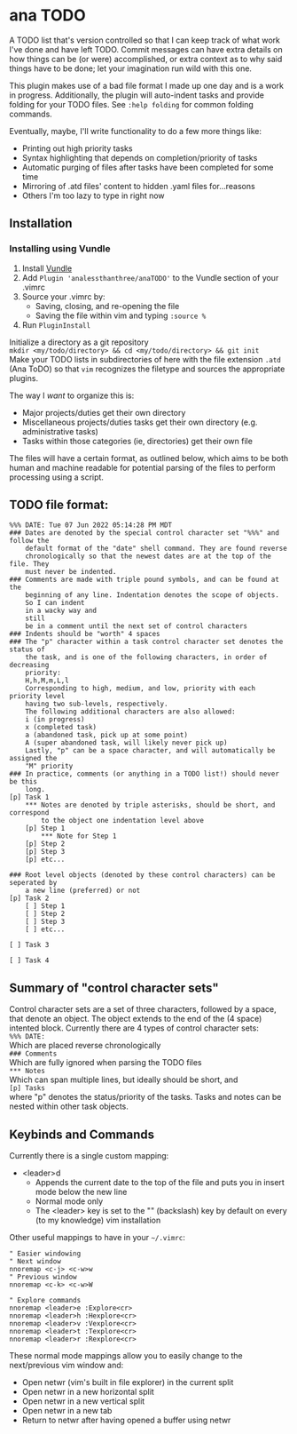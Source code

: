 # ana TODO

A TODO list that's version controlled so that I can keep track of what work I've
done and have left TODO. Commit messages can have extra details on how things
can be (or were) accomplished, or extra context as to why said things have to be
done; let your imagination run wild with this one.

This plugin makes use of a bad file format I made up one day and is a work in
progress. Additionally, the plugin will auto-indent tasks and provide folding
for your TODO files. See `:help folding` for common folding commands.

Eventually, maybe, I'll write functionality to do a few more things like:  
- Printing out high priority tasks  
- Syntax highlighting that depends on completion/priority of tasks  
- Automatic purging of files after tasks have been completed for some time  
- Mirroring of .atd files' content to hidden .yaml files for...reasons
- Others I'm too lazy to type in right now

## Installation

### Installing using Vundle

1. Install [Vundle](https://github.com/VundleVim/Vundle.vim)
2. Add `Plugin 'analessthanthree/anaTODO'` to the Vundle section of your .vimrc
3. Source your .vimrc by:
	- Saving, closing, and re-opening the file
	- Saving the file within vim and typing `:source %`
4. Run `PluginInstall`

Initialize a directory as a git repository  
`mkdir <my/todo/directory> && cd <my/todo/directory> && git init`  
 Make your TODO lists in subdirectories of here with the file extension `.atd`
(Ana ToDO) so that `vim` recognizes the filetype and sources the appropriate
plugins.

The way I *want* to organize this is:  
- Major projects/duties get their own directory
- Miscellaneous projects/duties tasks get their own directory (e.g.
  administrative tasks)
- Tasks within those categories (ie, directories) get their own file

The files will have a certain format, as outlined below, which aims to be both
human and machine readable for potential parsing of the files to perform
processing using a script.

## TODO file format:

```
%%% DATE: Tue 07 Jun 2022 05:14:28 PM MDT
### Dates are denoted by the special control character set "%%%" and follow the
	default format of the "date" shell command. They are found reverse
	chronologically so that the newest dates are at the top of the file. They
	must never be indented.
### Comments are made with triple pound symbols, and can be found at the
	beginning of any line. Indentation denotes the scope of objects.
	So I can indent
	in a wacky way and
	still
	be in a comment until the next set of control characters
### Indents should be "worth" 4 spaces
### The "p" character within a task control character set denotes the status of
	the task, and is one of the following characters, in order of decreasing
	priority:
	H,h,M,m,L,l
	Corresponding to high, medium, and low, priority with each priority level
	having two sub-levels, respectively.
	The following additional characters are also allowed:
	i (in progress)
	x (completed task)
	a (abandoned task, pick up at some point)
	A (super abandoned task, will likely never pick up)
	Lastly, "p" can be a space character, and will automatically be assigned the
	"M" priority
### In practice, comments (or anything in a TODO list!) should never be this
	long. 
[p] Task 1
	*** Notes are denoted by triple asterisks, should be short, and correspond
		to the object one indentation level above
	[p] Step 1
		*** Note for Step 1
	[p] Step 2
	[p] Step 3
	[p] etc...

### Root level objects (denoted by these control characters) can be seperated by
	a new line (preferred) or not
[p] Task 2
	[ ] Step 1
	[ ] Step 2
	[ ] Step 3
	[ ] etc...

[ ] Task 3

[ ] Task 4
```

## Summary of "control character sets"

Control character sets are a set of three characters, followed by a space, that
denote an object. The object extends to the end of the (4 space) intented block.
Currently there are 4 types of control character sets:  
`%%% DATE: `  
Which are placed reverse chronologically  
`### Comments`  
Which are fully ignored when parsing the TODO files  
`*** Notes`  
Which can span multiple lines, but ideally should be short, and  
`[p] Tasks`  
where "p" denotes the status/priority of the tasks. 
Tasks and notes can be nested within other task objects.

## Keybinds and Commands

Currently there is a single custom mapping:  
- \<leader\>d  
	- Appends the current date to the top of the file and puts you in insert
	  mode below the new line  
	- Normal mode only  
	- The \<leader\> key is set to the "\" (backslash) key by default on every (to
	  my knowledge) vim installation

Other useful mappings to have in your `~/.vimrc`:  

```
" Easier windowing
" Next window
nnoremap <c-j> <c-w>w
" Previous window
nnoremap <c-k> <c-w>W

" Explore commands
nnoremap <leader>e :Explore<cr>
nnoremap <leader>h :Hexplore<cr>
nnoremap <leader>v :Vexplore<cr>
nnoremap <leader>t :Texplore<cr>
nnoremap <leader>r :Rexplore<cr>
```

These normal mode mappings allow you to easily change to the next/previous vim
window and:  
- Open netwr (vim's built in file explorer) in the current split  
- Open netwr in a new horizontal split  
- Open netwr in a new vertical split  
- Open netwr in a new tab  
- Return to netwr after having opened a buffer using netwr
